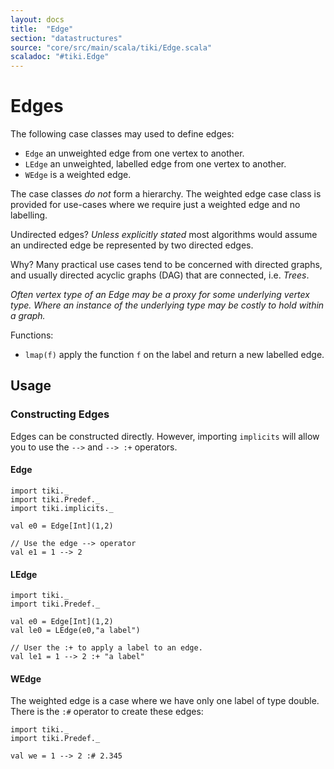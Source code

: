 ```yaml
---
layout: docs 
title:  "Edge"
section: "datastructures"
source: "core/src/main/scala/tiki/Edge.scala"
scaladoc: "#tiki.Edge"
---
```

# Edges

The following case classes may used to define edges:

- `Edge` an unweighted edge from one vertex to another.
- `LEdge` an unweighted, labelled edge from one vertex to another.
- `WEdge` is a weighted edge.

The case classes _do not_ form a hierarchy. The weighted edge case class is provided
for use-cases where we require just a weighted edge and no labelling. 

Undirected edges? _Unless explicitly stated_ most algorithms would assume an undirected
 edge be represented by two directed edges. 
 
Why? Many practical use cases tend to be concerned with directed graphs, and usually directed
acyclic graphs (DAG) that are connected, i.e. _Trees_. 

_Often vertex type of an Edge may be a proxy for some underlying vertex type.
Where an instance of the underlying type may be costly to hold within a graph._
 
 
Functions:
 
- `lmap(f)` apply the function `f` on the label and return a new labelled edge.

## Usage

### Constructing Edges

Edges can be constructed directly. However, importing `implicits` 
will allow you to use the `-->` and `--> :+` operators.


#### Edge

```tut
import tiki._
import tiki.Predef._
import tiki.implicits._

val e0 = Edge[Int](1,2)

// Use the edge --> operator
val e1 = 1 --> 2
```

#### LEdge

```tut
import tiki._
import tiki.Predef._

val e0 = Edge[Int](1,2)
val le0 = LEdge(e0,"a label")

// User the :+ to apply a label to an edge.
val le1 = 1 --> 2 :+ "a label"
```

#### WEdge

The weighted edge is a case where we have only one label of type double. There is the `:#` operator
to create these edges:

```tut
import tiki._
import tiki.Predef._

val we = 1 --> 2 :# 2.345
```